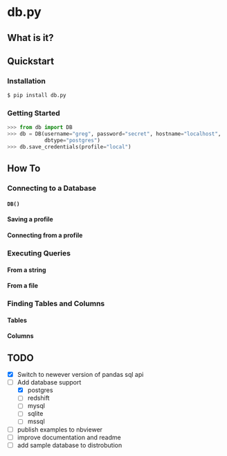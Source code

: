 # db.py

## What is it?

## Quickstart

### Installation
```bash
$ pip install db.py
```

### Getting Started
```python
>>> from db import DB
>>> db = DB(username="greg", password="secret", hostname="localhost",
            dbtype="postgres")
>>> db.save_credentials(profile="local")
```

## How To

### Connecting to a Database
#### `DB()`
#### Saving a profile
#### Connecting from a profile
### Executing Queries
#### From a string
#### From a file
### Finding Tables and Columns
#### Tables 
#### Columns

## TODO
- [x] Switch to newever version of pandas sql api
- [ ] Add database support
    - [x] postgres
    - [ ] redshift
    - [ ] mysql
    - [ ] sqlite
    - [ ] mssql
- [ ] publish examples to nbviewer
- [ ] improve documentation and readme
- [ ] add sample database to distrobution
